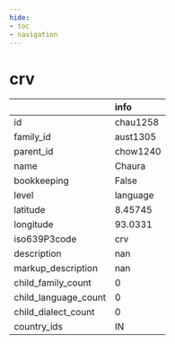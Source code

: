 ```yaml
---
hide:
- toc
- navigation
---
```

# crv
|                      | info     |
|:---------------------|:---------|
| id                   | chau1258 |
| family_id            | aust1305 |
| parent_id            | chow1240 |
| name                 | Chaura   |
| bookkeeping          | False    |
| level                | language |
| latitude             | 8.45745  |
| longitude            | 93.0331  |
| iso639P3code         | crv      |
| description          | nan      |
| markup_description   | nan      |
| child_family_count   | 0        |
| child_language_count | 0        |
| child_dialect_count  | 0        |
| country_ids          | IN       |